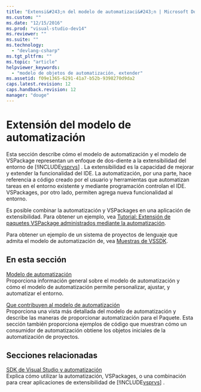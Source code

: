 ```yaml
---
title: "Extensi&#243;n del modelo de automatizaci&#243;n | Microsoft Docs"
ms.custom: ""
ms.date: "12/15/2016"
ms.prod: "visual-studio-dev14"
ms.reviewer: ""
ms.suite: ""
ms.technology: 
  - "devlang-csharp"
ms.tgt_pltfrm: ""
ms.topic: "article"
helpviewer_keywords: 
  - "modelo de objetos de automatización, extender"
ms.assetid: f09e1365-6291-41a7-b52b-9398270d9da2
caps.latest.revision: 12
caps.handback.revision: 12
manager: "douge"
---
```

# Extensi&#243;n del modelo de automatizaci&#243;n
Esta sección describe cómo el modelo de automatización y el modelo de VSPackage representan un enfoque de dos\-diente a la extensibilidad del entorno de [!INCLUDE[vsprvs](../code-quality/includes/vsprvs_md.md)] .  La extensibilidad es la capacidad de mejorar y extender la funcionalidad del IDE.  La automatización, por una parte, hace referencia a código creado por el usuario y herramientas que automatizan tareas en el entorno existente y mediante programación controlan el IDE.  VSPackages, por otro lado, permiten agrega nueva funcionalidad al entorno.  
  
 Es posible combinar la automatización y VSPackages en una aplicación de extensibilidad.  Para obtener un ejemplo, vea [Tutorial: Extensión de paquetes VSPackage administrados mediante la automatización](../misc/walkthrough-extending-managed-vspackages-by-using-automation.md).  
  
 Para obtener un ejemplo de un sistema de proyectos de lenguaje que admita el modelo de automatización de, vea [Muestras de VSSDK](../misc/vssdk-samples.md).  
  
## En esta sección  
 [Modelo de automatización](../misc/automation-model.md)  
 Proporciona información general sobre el modelo de automatización y cómo el modelo de automatización permite personalizar, ajustar, y automatizar el entorno.  
  
 [Que contribuyen al modelo de automatización](../extensibility/internals/contributing-to-the-automation-model.md)  
 Proporciona una vista más detallada del modelo de automatización y describe las maneras de proporcionar automatización para el Paquete.  Esta sección también proporciona ejemplos de código que muestran cómo un consumidor de automatización obtiene los objetos iniciales de la automatización de proyectos.  
  
## Secciones relacionadas  
 [SDK de Visual Studio y automatización](../Topic/Visual%20Studio%20SDK%20and%20Automation.md)  
 Explica cómo utilizar la automatización, VSPackages, o una combinación para crear aplicaciones de extensibilidad de [!INCLUDE[vsprvs](../code-quality/includes/vsprvs_md.md)] .